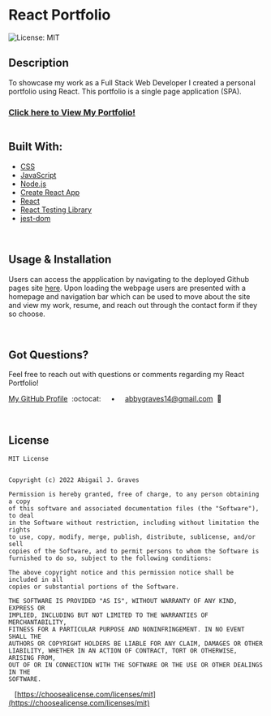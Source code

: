 # React Portfolio

![License: MIT](https://img.shields.io/badge/License-MIT-ffffff.svg)

## **Description**
To showcase my work as a Full Stack Web Developer I created a personal portfolio using React. This portfolio is a single page application (SPA).

<!-- NEED LINK TO DEPLOYED SITE !!!-->
### [Click here to View My Portfolio!]()

<!-- NEED IMAGE !!!-->
<img src=""/>

<br/>

## **Built With:**
  + [CSS](https://developer.mozilla.org/en-US/docs/Web/CSS)
  + [JavaScript](https://developer.mozilla.org/en-US/docs/Web/JavaScript)
  + [Node.js](https://nodejs.org/en/)
  + [Create React App](https://www.npmjs.com/package/create-react-app)
  + [React](https://reactjs.org/)
  + [React Testing Library](https://www.npmjs.com/package/@testing-library/react)
  + [jest-dom](https://www.npmjs.com/package/@testing-library/jest-dom)


<br/>

  <!-- NEED LINK TO DEPLOYED SITE !!!-->
## **Usage & Installation** 
Users can access the appplication by navigating to the deployed Github pages site [here](). Upon loading the webpage users are presented with a homepage and navigation bar which can be used to move about the site and view my work, resume, and reach out through the contact form if they so choose.

<br/>

## **Got Questions?**
Feel free to reach out with questions or comments regarding my React Portfolio!

[My GitHub Profile](https://github.com/abbygraves)&nbsp; :octocat: &nbsp;&nbsp;&nbsp; • &nbsp;&nbsp;&nbsp; abbygraves14@gmail.com&nbsp; :incoming_envelope:

<br/>

## **License**
```
MIT License


Copyright (c) 2022 Abigail J. Graves

Permission is hereby granted, free of charge, to any person obtaining a copy
of this software and associated documentation files (the "Software"), to deal
in the Software without restriction, including without limitation the rights
to use, copy, modify, merge, publish, distribute, sublicense, and/or sell
copies of the Software, and to permit persons to whom the Software is
furnished to do so, subject to the following conditions:

The above copyright notice and this permission notice shall be included in all
copies or substantial portions of the Software.

THE SOFTWARE IS PROVIDED "AS IS", WITHOUT WARRANTY OF ANY KIND, EXPRESS OR
IMPLIED, INCLUDING BUT NOT LIMITED TO THE WARRANTIES OF MERCHANTABILITY,
FITNESS FOR A PARTICULAR PURPOSE AND NONINFRINGEMENT. IN NO EVENT SHALL THE
AUTHORS OR COPYRIGHT HOLDERS BE LIABLE FOR ANY CLAIM, DAMAGES OR OTHER
LIABILITY, WHETHER IN AN ACTION OF CONTRACT, TORT OR OTHERWISE, ARISING FROM,
OUT OF OR IN CONNECTION WITH THE SOFTWARE OR THE USE OR OTHER DEALINGS IN THE
SOFTWARE.
```

&nbsp;&nbsp; [https://choosealicense.com/licenses/mit](https://choosealicense.com/licenses/mit)